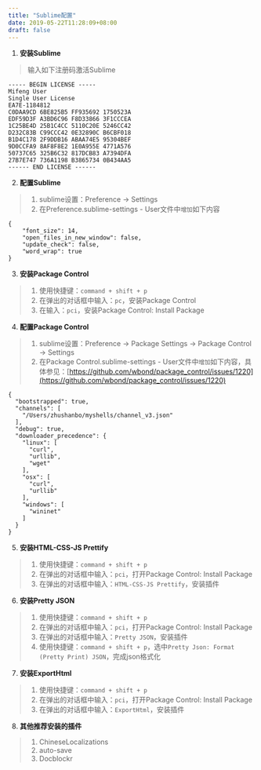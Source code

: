 ```yaml
---
title: "Sublime配置"
date: 2019-05-22T11:28:09+08:00
draft: false
---
```


1. **安装Sublime**

> 输入如下注册码激活Sublime

```
----- BEGIN LICENSE -----
Mifeng User
Single User License
EA7E-1184812
C0DAA9CD 6BE825B5 FF935692 1750523A
EDF59D3F A3BD6C96 F8D33866 3F1CCCEA
1C25BE4D 25B1C4CC 5110C20E 5246CC42
D232C83B C99CCC42 0E32890C B6CBF018
B1D4C178 2F9DDB16 ABAA74E5 95304BEF
9D0CCFA9 8AF8F8E2 1E0A955E 4771A576
50737C65 325B6C32 817DCB83 A7394DFA
27B7E747 736A1198 B3865734 0B434AA5
------ END LICENSE ------
```

2. **配置Sublime**

> 1. sublime设置：Preference -> Settings
> 2. 在Preference.sublime-settings - User文件中`增加`如下内容

```
{
	"font_size": 14,
	"open_files_in_new_window": false,
	"update_check": false,
	"word_wrap": true
}
```

3. **安装Package Control**

> 1. 使用快捷键：`command + shift + p`
> 2. 在弹出的对话框中输入：`pc`，安装Package Control
> 3. 在输入：`pci`，安装Package Control: Install Package

4. **配置Package Control**

> 1. sublime设置：Preference -> Package Settings -> Package Control -> Settings
> 2. 在Package Control.sublime-settings - User文件中`增加`如下内容，具体参见：[https://github.com/wbond/package_control/issues/1220](https://github.com/wbond/package_control/issues/1220)

```
{
  "bootstrapped": true,
  "channels": [
    "/Users/zhushanbo/myshells/channel_v3.json"
  ],
  "debug": true,
  "downloader_precedence": {
    "linux": [
      "curl",
      "urllib",
      "wget"
    ],
    "osx": [
      "curl",
      "urllib"
    ],
    "windows": [
      "wininet"
    ]
  }
}
```

5. **安装HTML-CSS-JS Prettify**

> 1. 使用快捷键：`command + shift + p`
> 2. 在弹出的对话框中输入：`pci`，打开Package Control: Install Package
> 3. 在弹出的对话框中输入：`HTML-CSS-JS Prettify`，安装插件

6. **安装Pretty JSON**

> 1. 使用快捷键：`command + shift + p`
> 2. 在弹出的对话框中输入：`pci`，打开Package Control: Install Package
> 3. 在弹出的对话框中输入：`Pretty JSON`，安装插件
> 4. 使用快捷键：`command + shift + p`，选中`Pretty Json: Format (Pretty Print) JSON`，完成json格式化

7. **安装ExportHtml**

> 1. 使用快捷键：`command + shift + p`
> 2. 在弹出的对话框中输入：`pci`，打开Package Control: Install Package
> 3. 在弹出的对话框中输入：`ExportHtml`，安装插件

8. **其他推荐安装的插件**

> 1. ChineseLocalizations
> 2. auto-save
> 3. Docblockr